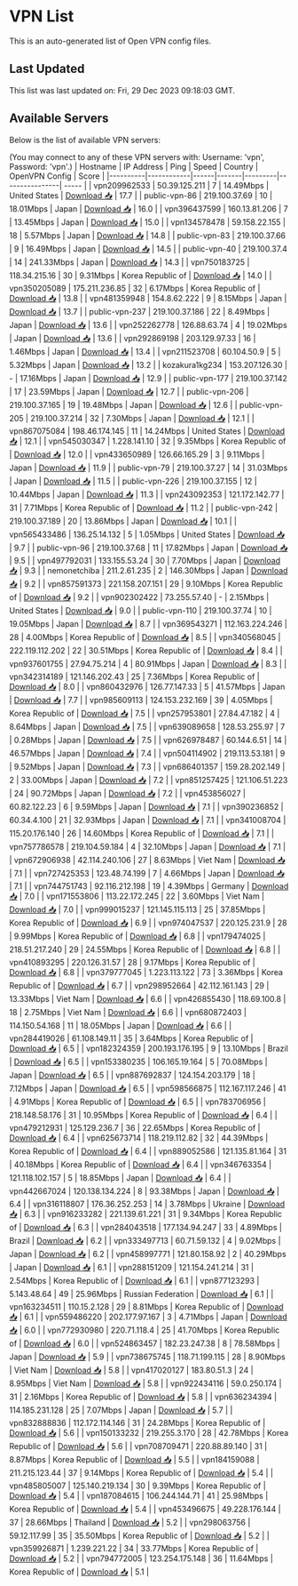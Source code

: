 # VPN List

This is an auto-generated list of Open VPN config files.

## Last Updated

This list was last updated on: Fri, 29 Dec 2023 09:18:03 GMT.

## Available Servers

Below is the list of available VPN servers:

(You may connect to any of these VPN servers with: Username: 'vpn', Password: 'vpn'.)
| Hostname | IP Address | Ping | Speed | Country | OpenVPN Config | Score |
|----------|------------|------|-------|---------|----------------| ----- |
| vpn209962533 | 50.39.125.211 | 7 | 14.49Mbps | United States | [Download 📥](./configs/server_0_US.ovpn) | 17.7 |
| public-vpn-86 | 219.100.37.69 | 10 | 18.01Mbps | Japan | [Download 📥](./configs/server_1_JP.ovpn) | 16.0 |
| vpn396437599 | 160.13.81.206 | 7 | 13.45Mbps | Japan | [Download 📥](./configs/server_2_JP.ovpn) | 15.0 |
| vpn134578478 | 59.158.22.155 | 18 | 5.57Mbps | Japan | [Download 📥](./configs/server_3_JP.ovpn) | 14.8 |
| public-vpn-83 | 219.100.37.66 | 9 | 16.49Mbps | Japan | [Download 📥](./configs/server_4_JP.ovpn) | 14.5 |
| public-vpn-40 | 219.100.37.4 | 14 | 241.33Mbps | Japan | [Download 📥](./configs/server_5_JP.ovpn) | 14.3 |
| vpn750183725 | 118.34.215.16 | 30 | 9.31Mbps | Korea Republic of | [Download 📥](./configs/server_6_KR.ovpn) | 14.0 |
| vpn350205089 | 175.211.236.85 | 32 | 6.17Mbps | Korea Republic of | [Download 📥](./configs/server_7_KR.ovpn) | 13.8 |
| vpn481359948 | 154.8.62.222 | 9 | 8.15Mbps | Japan | [Download 📥](./configs/server_8_JP.ovpn) | 13.7 |
| public-vpn-237 | 219.100.37.186 | 22 | 8.49Mbps | Japan | [Download 📥](./configs/server_9_JP.ovpn) | 13.6 |
| vpn252262778 | 126.88.63.74 | 4 | 19.02Mbps | Japan | [Download 📥](./configs/server_10_JP.ovpn) | 13.6 |
| vpn292869198 | 203.129.97.33 | 16 | 1.46Mbps | Japan | [Download 📥](./configs/server_11_JP.ovpn) | 13.4 |
| vpn211523708 | 60.104.50.9 | 5 | 5.32Mbps | Japan | [Download 📥](./configs/server_12_JP.ovpn) | 13.2 |
| kozakura1kg234 | 153.207.126.30 | - | 17.16Mbps | Japan | [Download 📥](./configs/server_13_JP.ovpn) | 12.9 |
| public-vpn-177 | 219.100.37.142 | 17 | 23.59Mbps | Japan | [Download 📥](./configs/server_14_JP.ovpn) | 12.7 |
| public-vpn-206 | 219.100.37.165 | 19 | 19.48Mbps | Japan | [Download 📥](./configs/server_15_JP.ovpn) | 12.6 |
| public-vpn-205 | 219.100.37.214 | 32 | 7.30Mbps | Japan | [Download 📥](./configs/server_16_JP.ovpn) | 12.1 |
| vpn867075084 | 198.46.174.145 | 11 | 14.24Mbps | United States | [Download 📥](./configs/server_17_US.ovpn) | 12.1 |
| vpn545030347 | 1.228.141.10 | 32 | 9.35Mbps | Korea Republic of | [Download 📥](./configs/server_18_KR.ovpn) | 12.0 |
| vpn433650989 | 126.66.165.29 | 3 | 9.11Mbps | Japan | [Download 📥](./configs/server_19_JP.ovpn) | 11.9 |
| public-vpn-79 | 219.100.37.27 | 14 | 31.03Mbps | Japan | [Download 📥](./configs/server_20_JP.ovpn) | 11.5 |
| public-vpn-226 | 219.100.37.155 | 12 | 10.44Mbps | Japan | [Download 📥](./configs/server_21_JP.ovpn) | 11.3 |
| vpn243092353 | 121.172.142.77 | 31 | 7.71Mbps | Korea Republic of | [Download 📥](./configs/server_22_KR.ovpn) | 11.2 |
| public-vpn-242 | 219.100.37.189 | 20 | 13.86Mbps | Japan | [Download 📥](./configs/server_23_JP.ovpn) | 10.1 |
| vpn565433486 | 136.25.14.132 | 5 | 1.05Mbps | United States | [Download 📥](./configs/server_24_US.ovpn) | 9.7 |
| public-vpn-96 | 219.100.37.68 | 11 | 17.82Mbps | Japan | [Download 📥](./configs/server_25_JP.ovpn) | 9.5 |
| vpn497792031 | 133.155.53.24 | 30 | 7.70Mbps | Japan | [Download 📥](./configs/server_26_JP.ovpn) | 9.3 |
| nemonetchiba | 211.2.61.235 | 2 | 146.30Mbps | Japan | [Download 📥](./configs/server_27_JP.ovpn) | 9.2 |
| vpn857591373 | 221.158.207.151 | 29 | 9.10Mbps | Korea Republic of | [Download 📥](./configs/server_28_KR.ovpn) | 9.2 |
| vpn902302422 | 73.255.57.40 | - | 2.15Mbps | United States | [Download 📥](./configs/server_29_US.ovpn) | 9.0 |
| public-vpn-110 | 219.100.37.74 | 10 | 19.05Mbps | Japan | [Download 📥](./configs/server_30_JP.ovpn) | 8.7 |
| vpn369543271 | 112.163.224.246 | 28 | 4.00Mbps | Korea Republic of | [Download 📥](./configs/server_31_KR.ovpn) | 8.5 |
| vpn340568045 | 222.119.112.202 | 22 | 30.51Mbps | Korea Republic of | [Download 📥](./configs/server_32_KR.ovpn) | 8.4 |
| vpn937601755 | 27.94.75.214 | 4 | 80.91Mbps | Japan | [Download 📥](./configs/server_33_JP.ovpn) | 8.3 |
| vpn342314189 | 121.146.202.43 | 25 | 7.36Mbps | Korea Republic of | [Download 📥](./configs/server_34_KR.ovpn) | 8.0 |
| vpn860432976 | 126.77.147.33 | 5 | 41.57Mbps | Japan | [Download 📥](./configs/server_35_JP.ovpn) | 7.7 |
| vpn985609113 | 124.153.232.169 | 39 | 4.05Mbps | Korea Republic of | [Download 📥](./configs/server_36_KR.ovpn) | 7.5 |
| vpn257953801 | 27.84.47.182 | 4 | 8.64Mbps | Japan | [Download 📥](./configs/server_37_JP.ovpn) | 7.5 |
| vpn639089658 | 128.53.255.97 | 7 | 0.28Mbps | Japan | [Download 📥](./configs/server_38_JP.ovpn) | 7.5 |
| vpn626978487 | 60.144.6.51 | 14 | 46.57Mbps | Japan | [Download 📥](./configs/server_39_JP.ovpn) | 7.4 |
| vpn504114902 | 219.113.53.181 | 9 | 9.52Mbps | Japan | [Download 📥](./configs/server_40_JP.ovpn) | 7.3 |
| vpn686401357 | 159.28.202.149 | 2 | 33.00Mbps | Japan | [Download 📥](./configs/server_41_JP.ovpn) | 7.2 |
| vpn851257425 | 121.106.51.223 | 24 | 90.72Mbps | Japan | [Download 📥](./configs/server_42_JP.ovpn) | 7.2 |
| vpn453856027 | 60.82.122.23 | 6 | 9.59Mbps | Japan | [Download 📥](./configs/server_43_JP.ovpn) | 7.1 |
| vpn390236852 | 60.34.4.100 | 21 | 32.93Mbps | Japan | [Download 📥](./configs/server_44_JP.ovpn) | 7.1 |
| vpn341008704 | 115.20.176.140 | 26 | 14.60Mbps | Korea Republic of | [Download 📥](./configs/server_45_KR.ovpn) | 7.1 |
| vpn757786578 | 219.104.59.184 | 4 | 32.10Mbps | Japan | [Download 📥](./configs/server_46_JP.ovpn) | 7.1 |
| vpn672906938 | 42.114.240.106 | 27 | 8.63Mbps | Viet Nam | [Download 📥](./configs/server_47_VN.ovpn) | 7.1 |
| vpn727425353 | 123.48.74.199 | 7 | 4.66Mbps | Japan | [Download 📥](./configs/server_48_JP.ovpn) | 7.1 |
| vpn744751743 | 92.116.212.198 | 19 | 4.39Mbps | Germany | [Download 📥](./configs/server_49_DE.ovpn) | 7.0 |
| vpn171553806 | 113.22.172.245 | 22 | 3.60Mbps | Viet Nam | [Download 📥](./configs/server_50_VN.ovpn) | 7.0 |
| vpn999015237 | 121.145.115.113 | 25 | 37.85Mbps | Korea Republic of | [Download 📥](./configs/server_51_KR.ovpn) | 6.9 |
| vpn974047537 | 220.125.231.9 | 28 | 9.99Mbps | Korea Republic of | [Download 📥](./configs/server_52_KR.ovpn) | 6.8 |
| vpn179474025 | 218.51.217.240 | 29 | 24.55Mbps | Korea Republic of | [Download 📥](./configs/server_53_KR.ovpn) | 6.8 |
| vpn410893295 | 220.126.31.57 | 28 | 9.17Mbps | Korea Republic of | [Download 📥](./configs/server_54_KR.ovpn) | 6.8 |
| vpn379777045 | 1.223.113.122 | 73 | 3.36Mbps | Korea Republic of | [Download 📥](./configs/server_55_KR.ovpn) | 6.7 |
| vpn298952664 | 42.112.161.143 | 29 | 13.33Mbps | Viet Nam | [Download 📥](./configs/server_56_VN.ovpn) | 6.6 |
| vpn426855430 | 118.69.100.8 | 18 | 2.75Mbps | Viet Nam | [Download 📥](./configs/server_57_VN.ovpn) | 6.6 |
| vpn680872403 | 114.150.54.168 | 11 | 18.05Mbps | Japan | [Download 📥](./configs/server_58_JP.ovpn) | 6.6 |
| vpn284419026 | 61.108.149.11 | 35 | 3.64Mbps | Korea Republic of | [Download 📥](./configs/server_59_KR.ovpn) | 6.5 |
| vpn182324359 | 200.193.176.195 | 9 | 13.10Mbps | Brazil | [Download 📥](./configs/server_60_BR.ovpn) | 6.5 |
| vpn153380235 | 106.165.19.164 | 5 | 70.08Mbps | Japan | [Download 📥](./configs/server_61_JP.ovpn) | 6.5 |
| vpn887692837 | 124.154.203.179 | 18 | 7.12Mbps | Japan | [Download 📥](./configs/server_62_JP.ovpn) | 6.5 |
| vpn598566875 | 112.167.117.246 | 41 | 4.91Mbps | Korea Republic of | [Download 📥](./configs/server_63_KR.ovpn) | 6.5 |
| vpn783706956 | 218.148.58.176 | 31 | 10.95Mbps | Korea Republic of | [Download 📥](./configs/server_64_KR.ovpn) | 6.4 |
| vpn479212931 | 125.129.236.7 | 36 | 22.65Mbps | Korea Republic of | [Download 📥](./configs/server_65_KR.ovpn) | 6.4 |
| vpn625673714 | 118.219.112.82 | 32 | 44.39Mbps | Korea Republic of | [Download 📥](./configs/server_66_KR.ovpn) | 6.4 |
| vpn889052586 | 121.135.81.164 | 31 | 40.18Mbps | Korea Republic of | [Download 📥](./configs/server_67_KR.ovpn) | 6.4 |
| vpn346763354 | 121.118.102.157 | 5 | 18.85Mbps | Japan | [Download 📥](./configs/server_68_JP.ovpn) | 6.4 |
| vpn442667024 | 120.138.134.224 | 8 | 93.38Mbps | Japan | [Download 📥](./configs/server_69_JP.ovpn) | 6.4 |
| vpn316118807 | 176.36.252.253 | 14 | 3.78Mbps | Ukraine | [Download 📥](./configs/server_70_UA.ovpn) | 6.3 |
| vpn916233282 | 221.139.61.221 | 31 | 9.34Mbps | Korea Republic of | [Download 📥](./configs/server_71_KR.ovpn) | 6.3 |
| vpn284043518 | 177.134.94.247 | 33 | 4.89Mbps | Brazil | [Download 📥](./configs/server_72_BR.ovpn) | 6.2 |
| vpn333497713 | 60.71.59.132 | 4 | 9.02Mbps | Japan | [Download 📥](./configs/server_73_JP.ovpn) | 6.2 |
| vpn458997771 | 121.80.158.92 | 2 | 40.29Mbps | Japan | [Download 📥](./configs/server_74_JP.ovpn) | 6.1 |
| vpn288151209 | 121.154.241.214 | 31 | 2.54Mbps | Korea Republic of | [Download 📥](./configs/server_75_KR.ovpn) | 6.1 |
| vpn877123293 | 5.143.48.64 | 49 | 25.96Mbps | Russian Federation | [Download 📥](./configs/server_76_RU.ovpn) | 6.1 |
| vpn163234511 | 110.15.2.128 | 29 | 8.81Mbps | Korea Republic of | [Download 📥](./configs/server_77_KR.ovpn) | 6.1 |
| vpn559486220 | 202.177.97.167 | 3 | 4.71Mbps | Japan | [Download 📥](./configs/server_78_JP.ovpn) | 6.0 |
| vpn772930980 | 220.71.118.4 | 25 | 41.70Mbps | Korea Republic of | [Download 📥](./configs/server_79_KR.ovpn) | 6.0 |
| vpn524863457 | 182.23.247.38 | 8 | 78.58Mbps | Japan | [Download 📥](./configs/server_80_JP.ovpn) | 5.9 |
| vpn738675745 | 118.71.199.115 | 28 | 8.90Mbps | Viet Nam | [Download 📥](./configs/server_81_VN.ovpn) | 5.8 |
| vpn417020127 | 183.80.51.3 | 24 | 8.95Mbps | Viet Nam | [Download 📥](./configs/server_82_VN.ovpn) | 5.8 |
| vpn922434116 | 59.0.250.174 | 31 | 2.16Mbps | Korea Republic of | [Download 📥](./configs/server_83_KR.ovpn) | 5.8 |
| vpn636234394 | 114.185.231.128 | 25 | 7.07Mbps | Japan | [Download 📥](./configs/server_84_JP.ovpn) | 5.7 |
| vpn832888836 | 112.172.114.146 | 31 | 24.28Mbps | Korea Republic of | [Download 📥](./configs/server_85_KR.ovpn) | 5.6 |
| vpn150133232 | 219.255.3.170 | 28 | 42.78Mbps | Korea Republic of | [Download 📥](./configs/server_86_KR.ovpn) | 5.6 |
| vpn708709471 | 220.88.89.140 | 31 | 8.87Mbps | Korea Republic of | [Download 📥](./configs/server_87_KR.ovpn) | 5.5 |
| vpn184159088 | 211.215.123.44 | 37 | 9.14Mbps | Korea Republic of | [Download 📥](./configs/server_88_KR.ovpn) | 5.4 |
| vpn485805007 | 125.140.219.134 | 30 | 9.39Mbps | Korea Republic of | [Download 📥](./configs/server_89_KR.ovpn) | 5.4 |
| vpn187084615 | 106.244.144.71 | 41 | 25.98Mbps | Korea Republic of | [Download 📥](./configs/server_90_KR.ovpn) | 5.4 |
| vpn453496675 | 49.228.176.144 | 37 | 28.66Mbps | Thailand | [Download 📥](./configs/server_91_TH.ovpn) | 5.2 |
| vpn298063756 | 59.12.117.99 | 35 | 35.50Mbps | Korea Republic of | [Download 📥](./configs/server_92_KR.ovpn) | 5.2 |
| vpn359926871 | 1.239.221.22 | 34 | 33.77Mbps | Korea Republic of | [Download 📥](./configs/server_93_KR.ovpn) | 5.2 |
| vpn794772005 | 123.254.175.148 | 36 | 11.64Mbps | Korea Republic of | [Download 📥](./configs/server_94_KR.ovpn) | 5.1 |
